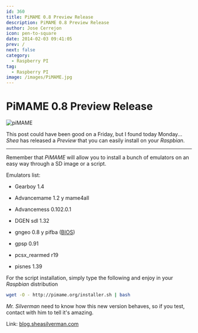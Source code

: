 ```yaml
---
id: 360
title: PiMAME 0.8 Preview Release
description: PiMAME 0.8 Preview Release
author: Jose Cerrejon
icon: pen-to-square
date: 2014-02-03 09:41:05
prev: /
next: false
category:
  - Raspberry PI
tag:
  - Raspberry PI
image: /images/PiMAME.jpg
---
```


# PiMAME 0.8 Preview Release

![piMAME](/images/PiMAME.jpg)

This post could have been good on a Friday, but I found today Monday... *Shea* has released a *Preview* that you can easily install on your *Raspbian*.

- - -
Remember that *PiMAME* will allow you to install a bunch of emulators on an easy way through a SD image or a script.

Emulators list:

* Gearboy 1.4

* Advancemame 1.2 y mame4all

* Advancemess 0.102.0.1

* DGEN sdl 1.32

* gngeo 0.8 y pifba ([BIOS](https://app.box.com/s/u5whbrrp3gupopi3kh6r))

* gpsp 0.91

* pcsx_rearmed r19

* pisnes 1.39


For the script installation, simply type the following and enjoy in your *Raspbian* distribution

```bash
wget -O - http://pimame.org/installer.sh | bash
```

*Mr. Silverman* need to know how this new version behaves, so if you test, contact with him to tell it's amazing.

Link: [blog.sheasilverman.com](http://blog.sheasilverman.com/2014/01/friday-post-pimame-0-8-preview-release-only-for-the-brave/)
